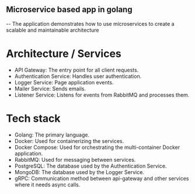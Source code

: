 ## Microservice based app in golang

-- The application demonstrates how to use microservices to create a scalable and maintainable architecture

# Architecture / Services

- API Gateway: The entry point for all client requests.
- Authentication Service: Handles user authentication.
- Logger Service: Page application events.
- Mailer Service: Sends emails.
- Listener Service: Listens for events from RabbitMQ and processes them.

# Tech stack

- Golang: The primary language.
- Docker: Used for containerizing the services.
- Docker Compose: Used for orchestrating the multi-container Docker application.
- RabbitMQ: Used for messaging between services.
- PostgreSQL: The database used by the Authentication Service.
- MongoDB: The database used by the Logger Service.
- gRPC: Communication method between api-gateway and other services where it needs async calls.
